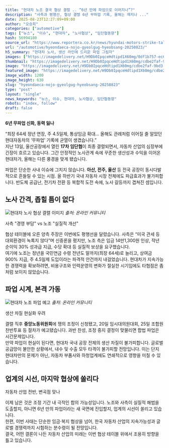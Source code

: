 ```yaml
---
title: "현대차 노조 결국 협상 결렬 .. “6년 만에 파업으로 이어지나”?"
description: "사측과 평행선, 협상 결렬 6년 무파업 기록, 올해는 깨지나 ..."
date: 2025-08-23T12:27:09+09:00
author: "오승희"
categories: ["automotive"]
tags: ["뉴스", "이슈", "현대차", "노사협상", "임단협동향"]
hash: 56994180
source_url: "https://www.reportera.co.kr/news/hyundai-motors-strike-talks-fall-apart/"
url: "/automotive/hyeondaeca-nojo-gyeolgug-hyeobsang-20250823/"
h5_summary: "현대차 노사, 생산 라인에 드리운 파업 그림자"
images: ["https://imagedelivery.net/H9Db0IpqceHdtipd1X60mg/0df1b757-ec60-473c-13fd-7844d8abdd00/public", "https://imagedelivery.net/H9Db0IpqceHdtipd1X60mg/cdbe2faf-9bd3-4f5f-e4cd-b9732d085b00/public", "https://imagedelivery.net/H9Db0IpqceHdtipd1X60mg/e3e50007-eeb0-4597-0530-90f81e3c6b00/public"]
thumbnail: "https://imagedelivery.net/H9Db0IpqceHdtipd1X60mg/cdbe2faf-9bd3-4f5f-e4cd-b9732d085b00/public"
image: "https://imagedelivery.net/H9Db0IpqceHdtipd1X60mg/cdbe2faf-9bd3-4f5f-e4cd-b9732d085b00/public"
featured_image: "https://imagedelivery.net/H9Db0IpqceHdtipd1X60mg/cdbe2faf-9bd3-4f5f-e4cd-b9732d085b00/public"
image_width: 1200
image_height: 630
slug: "hyeondaeca-nojo-gyeolgug-hyeobsang-20250823"
type: "post"
layout: "single"
news_keywords: "뉴스, 이슈, 현대차, 노사협상, 임단협동향"
robots: "index, follow"
draft: false
---
```


**6년 무파업 신화, 동력 잃나**

“최장 64세 정년 연장, 주 4.5일제, 통상임금 확대… 올해도 관례처럼 이어질 줄 알았던 현대자동차의 ‘무파업’ 기록에 균열이 생겼습니다.”  
지난 13일, 울산공장에서 열린 **17차 임단협**이 최종 결렬되면서, 자동차 산업의 심장부에 긴장이 흐르고 있습니다. 그간 안정적인 노사관계 속에 꾸준한 생산성과 수익을 이어온 현대차가, 올해는 다른 풍경을 맞게 됐습니다.  

파업은 단순한 사내 이슈에 그치지 않습니다. **아산, 전주, 울산** 등 전국 공장이 동시다발적으로 흔들릴 수 있는 시점. 올 하반기 국내 자동차 시장 전체에도 파급효과가 불가피합니다. 반도체 공급난, 전기차 전환 등 복합적 도전 속에, 노사 갈등까지 겹쳐진 셈입니다.

## 노사 간격, 좁힐 틈이 없다  

![현대차 노사 협상 결렬 이미지](https://imagedelivery.net/H9Db0IpqceHdtipd1X60mg/e3e50007-eeb0-4597-0530-90f81e3c6b00/public)
*출처: 온라인 커뮤니티*

사측 "경영 부담" vs 노조 "실질적 개선"

협상 테이블에 오른 양측 주장은 이번에도 평행선을 달렸습니다. 사측은 “미국 관세 등 대외환경이 녹록지 않다”며 신중론을 폈지만, 노조 측은 임금 14만1,300원 인상, 작년 순이익 30% 성과급 지급, 수당 확대 등 실질적 보상을 요구했습니다.  
여기에 노조는 정년을 국민연금 수령 전년도 말까지(최장 64세)로 늘리고, 상여금 900% 지급, 주 4.5일제 도입이라는 파격적 안건까지 내걸었습니다. 현대차가 지속가능한 경쟁력을 확보하려면, 비용구조와 인력운영의 변화가 절실한 시기임에도 타협점은 좀처럼 보이지 않았습니다.

## 파업 시계, 본격 가동  

![현대차 노조 파업 예고](https://imagedelivery.net/H9Db0IpqceHdtipd1X60mg/0df1b757-ec60-473c-13fd-7844d8abdd00/public)
*출처: 온라인 커뮤니티*

생산 차질 현실화 우려

결렬 직후 **중앙노동위원회**에 쟁의 조정이 신청됐고, 20일 임시대의원대회, 25일 조합원 찬반투표 등 절차가 예고됐습니다. 과반 찬성, 조정 중지 결정이 맞물리면 합법 파업은 시간문제입니다.  
만약 파업이 현실이 된다면, 현대차 국내 공장 전체의 생산 차질이 불가피합니다. 글로벌 공급망이 불안한 상황에서, 내수 및 수출 모두 타격이 불가피할 전망입니다. 이는 단지 현대차만의 문제가 아닌, 자동차 부품사와 하청업계에도 연쇄적으로 영향을 미칠 수 있습니다.

## 업계의 시선, 마지막 협상에 쏠리다  
자동차 산업 전반, 변곡점 맞나

이제 남은 것은 조정 기간 내 극적인 합의 가능성입니다. 노조와 사측이 실질적 해법을 도출할지, 아니면 6년 만의 파업이라는 새 국면에 진입할지, 업계의 시선이 쏠리고 있습니다.  
한편, 이번 사태는 단순한 임금·복지 협상을 넘어, 한국 자동차 산업의 지속가능성과 글로벌 경쟁력까지 시험하는 분수령이 될 전망입니다.  
결국, 어떤 결론이 나든 자동차 산업의 미래는 이번 협상 테이블 위에서 조용히 방향을 틀고 있습니다.
